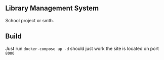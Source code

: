 ## Library Management System

School project or smth.

## Build

Just run `docker-compose up -d` should just work the site is located on port `8000`
